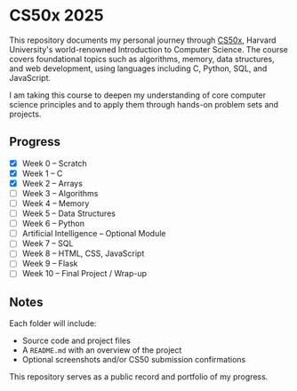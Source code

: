 # CS50x 2025

This repository documents my personal journey through [CS50x](https://cs50.harvard.edu/x/), Harvard University's world-renowned Introduction to Computer Science. The course covers foundational topics such as algorithms, memory, data structures, and web development, using languages including C, Python, SQL, and JavaScript. 

I am taking this course to deepen my understanding of core computer science principles and to apply them through hands-on problem sets and projects.

## Progress

- [x] Week 0 – Scratch  
- [x] Week 1 – C  
- [x] Week 2 – Arrays  
- [ ] Week 3 – Algorithms  
- [ ] Week 4 – Memory  
- [ ] Week 5 – Data Structures  
- [ ] Week 6 – Python  
- [ ] Artificial Intelligence – Optional Module  
- [ ] Week 7 – SQL  
- [ ] Week 8 – HTML, CSS, JavaScript  
- [ ] Week 9 – Flask  
- [ ] Week 10 – Final Project / Wrap-up  

## Notes

Each folder will include:

- Source code and project files  
- A `README.md` with an overview of the project 
- Optional screenshots and/or CS50 submission confirmations  

This repository serves as a public record and portfolio of my progress.
